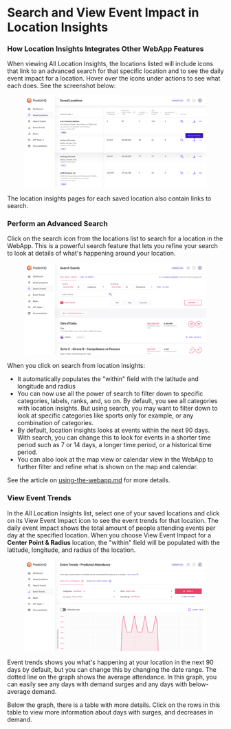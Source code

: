 # Search and View Event Impact in Location Insights

### How Location Insights Integrates Other WebApp Features

When viewing All Location Insights, the locations listed will include icons that link to an advanced search for that specific location and to see the daily event impact for a location. Hover over the icons under actions to see what each does. See the screenshot below:

<figure><img src="../.gitbook/assets/image (82).png" alt=""><figcaption></figcaption></figure>

The location insights pages for each saved location also contain links to search.

### Perform an Advanced Search <a href="#perform-an-advanced-search" id="perform-an-advanced-search"></a>

Click on the search icon from the locations list to search for a location in the WebApp. This is a powerful search feature that lets you refine your search to look at details of what's happening around your location.

<figure><img src="../.gitbook/assets/image (83).png" alt=""><figcaption></figcaption></figure>

When you click on search from location insights:

* It automatically populates the "within" field with the latitude and longitude and radius
* You can now use all the power of search to filter down to specific categories, labels, ranks, and, so on. By default, you see all categories with location insights. But using search, you may want to filter down to look at specific categories like sports only for example, or any combination of categories.
* By default, location insights looks at events within the next 90 days. With search, you can change this to look for events in a shorter time period such as 7 or 14 days, a longer time period, or a historical time period.
* You can also look at the map view or calendar view in the WebApp to further filter and refine what is shown on the map and calendar.

See the article on [using-the-webapp.md](../webapp-overview/using-the-webapp.md "mention") for more details.

### View Event Trends <a href="#view-event-trends" id="view-event-trends"></a>

In the All Location Insights list, select one of your saved locations and click on its View Event Impact icon to see the event trends for that location. The daily event impact shows the total amount of people attending events per day at the specified location. When you choose View Event Impact for a **Center Point & Radius** location, the "within" field will be populated with the latitude, longitude, and radius of the location.

<figure><img src="../.gitbook/assets/image (84).png" alt=""><figcaption></figcaption></figure>

Event trends shows you what's happening at your location in the next 90 days by default, but you can change this by changing the date range. The dotted line on the graph shows the average attendance. In this graph, you can easily see any days with demand surges and any days with below-average demand.

Below the graph, there is a table with more details. Click on the rows in this table to view more information about days with surges, and decreases in demand.
